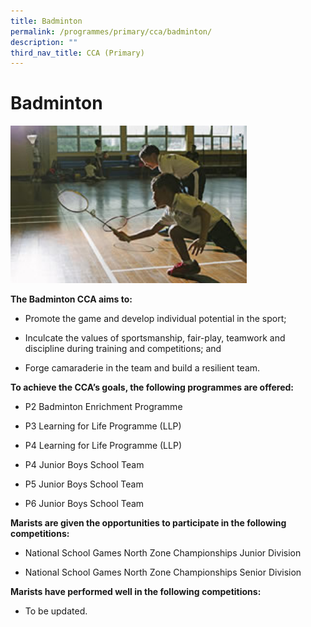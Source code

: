```yaml
---
title: Badminton
permalink: /programmes/primary/cca/badminton/
description: ""
third_nav_title: CCA (Primary)
---
```

# Badminton


<img src="/images/CCA/Primary/Badminton_D1R1153.jpg"  
     style="width:75%">


**The Badminton CCA aims to:** 

*   Promote the game and develop individual potential in the sport;
*   Inculcate the values of sportsmanship, fair-play, teamwork and discipline during training and competitions; and  
    
*   Forge camaraderie in the team and build a resilient team.

**To achieve the CCA’s goals, the following programmes are offered:** 

*   P2 Badminton Enrichment Programme
*   P3 Learning for Life Programme (LLP)
*   P4 Learning for Life Programme (LLP)  
    
*   P4 Junior Boys School Team
*   P5 Junior Boys School Team
*   P6 Junior Boys School Team

  

**Marists are given the opportunities to participate in the following competitions:** 

*   National School Games North Zone Championships Junior Division  
    
*   National School Games North Zone Championships Senior Division

  

**Marists have performed well in the following competitions:** 

*   To be updated.